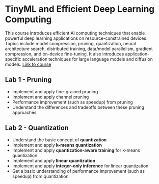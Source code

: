# TinyML and Efficient Deep Learning Computing

This course introduces efficient AI computing techniques that enable powerful deep learning applications on resource-constrained devices. Topics include model compression, pruning, quantization, neural architecture search, distributed training, data/model parallelism, gradient compression, and on-device fine-tuning. It also introduces application-specific acceleration techniques for large language models and diffusion models.
[Link to course](https://efficientml.ai/)

## Lab 1 - Pruning
- Implement and apply fine-grained pruning
- Implement and apply channel pruning
- Performance improvement (such as speedup) from pruning
- Understand the differences and tradeoffs between these pruning approaches  
## Lab 2 - Quantization
- Understand the basic concept of **quantization**
- Implement and apply **k-means quantization**
- Implement and apply **quantization-aware training** for k-means quantization
- Implement and apply **linear quantization**
- Implement and apply **integer-only inference** for linear quantization
- Get a basic understanding of performance improvement (such as speedup) from quantization
